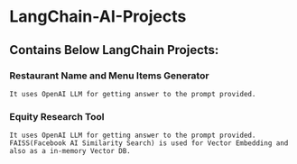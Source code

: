 # LangChain-AI-Projects

## Contains Below LangChain Projects:
### Restaurant Name and Menu Items Generator
    It uses OpenAI LLM for getting answer to the prompt provided.
    
### Equity Research Tool
    It uses OpenAI LLM for getting answer to the prompt provided.
    FAISS(Facebook AI Similarity Search) is used for Vector Embedding and also as a in-memory Vector DB.


	
	
